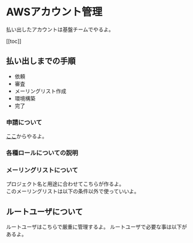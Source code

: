# AWSアカウント管理

払い出したアカウントは基盤チームでやるよ。

[[toc]]

## 払い出しまでの手順

- 依頼
- 審査
- メーリングリスト作成
- 環境構築
- 完了


### 申請について

[ここ](/request/create-env)からやるよ。

### 各種ロールについての説明

### メーリングリストについて

プロジェクト名と用途に合わせてこちらが作るよ。  
このメーリングリストは以下の条件以外で使っていいよ。

## ルートユーザについて

ルートユーザはこちらで厳重に管理するよ。
ルートユーザで必要な事は以下があるよ。